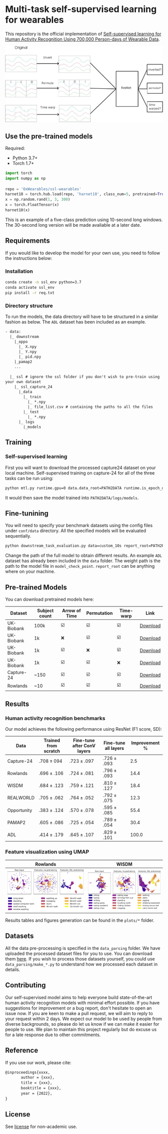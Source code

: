 # Multi-task self-supervised learning for wearables

This repository is the official implementation of [Self-supervised learning for Human Activity Recognition Using 700,000 Person-days of Wearable Data](TODO).

![alt text](plots/imgs/ssl_diagram.jpg)



## Use the pre-trained models
Required:
* Python 3.7+
* Torch 1.7+

```python
import torch
import numpy as np

repo = 'OxWearables/ssl-wearables'
harnet10 = torch.hub.load(repo, 'harnet10', class_num=5, pretrained=True)
x = np.random.rand(1, 3, 300)
x = torch.FloatTensor(x)
harnet10(x)
```
This is an example of a five-class prediction using 10-second long windows. The 30-second long version will be made
avaliable at a later date.


## Requirements
If you would like to develop the model for your own use, you need to follow the instructions below:
### Installation 
```bash
conda create -n ssl_env python=3.7
conda activate ssl_env
pip install -r req.txt
```


### Directory structure
To run the models, the data directory will have to be structured in a similar fashion as below. The `ADL` dataset has been included 
as an example. 
```shell
- data: 
  |_ downstream 
    |_oppo
      |_ X.npy
      |_ Y.npy
      |_ pid.npy
    |_pamap2
    ...
    
  |_ ssl # ignore the ssl folder if you don't wish to pre-train using your own dataset
    |_ ssl_capture_24
      |_data
        |_ train
          |_ *.npy
          |_ file_list.csv # containing the paths to all the files
        |_ test
          |_ *.npy
      |_ logs
        |_models
```


## Training
### Self-supervised learning
First you will want to download the processed capture24 dataset on your local machine. Self-supervised training on capture-24 for all of the three tasks can be run using:
```bash
python mtl.py runtime.gpu=0 data.data_root=PATH2DATA runtime.is_epoch_data=True data=ssl_capture_24 task=all task.scale=false augmentation=all   model=resnet data.batch_subject_num=5 dataloader=ten_sec 
```
It would then save the model trained into `PATH2DATA/logs/models`. 

## Fine-tunining
You will need to specify your benchmark datasets using the config files under `conf/data` directory. 
All the specified models will be evaluated sequentially.
```bash
python downstream_task_evaluation.py data=custom_10s report_root=PATH2REPORT evaluation.flip_net_path=PATH2WEIGHT data.data_root=PATH2DATA is_dist=True evaluation=all 
```
Change the path of the full model to obtain different results. An example `ADL` dataset has already been included in the
`data` folder.  The weight path is the path to the model file in `model_check_point`. `report_root` can be
anything where on your machine.

## Pre-trained Models
You can download pretrained models here:

| Dataset   |   Subject count | Arrow of Time | Permutation | Time-warp |  Link | 
| ------------------ |---------------- | -------------- |---------------- |  --- | ---| 
|  UK-Biobank   |  100k | ☑️  |  ☑️  |   ☑️  | [Download](https://drive.google.com/file/d/1Pm4oGPCM4gKLZEHjv8dAuzhOSLdTzcRN/view?usp=sharing) | 
|  UK-Biobank   |  1k | ❌  | ☑️ |     ☑️️  | [Download](https://drive.google.com/file/d/1HYAIdKB-uAlSU0wvj8tEaflRvyVlUnZ9/view?usp=sharing) | 
|  UK-Biobank   |  1k |  ☑️   |❌ |  ☑️  | [Download](https://drive.google.com/file/d/1aG8BqUTCnDGqKFZbzd19zr8GP1qMs52s/view?usp=sharing) | 
|  UK-Biobank   |  1k |   ☑️ | ☑️  |   ❌  | [Download](https://drive.google.com/file/d/1wYQM9GviQSbaTMhmg5GCNDpH2RTscEGj/view?usp=sharing) | 
|  Capture-24   |  ~150 | ☑️  |  ☑️  |   ☑️  | [Download](https://drive.google.com/file/d/1a3HjANe8WM8cLJ4alDL-L6qKvV2B4JKt/view?usp=sharing) | 
|  Rowlands   |  ~10 | ☑️  |  ☑️  |   ☑️  | [Download](https://drive.google.com/file/d/1VMPpvL4A0oiOUdzMqkNNNISkBX-keOQS/view?usp=sharing) | 


## Results
### Human activity recognition benchmarks
Our model achieves the following performance using ResNet (F1 score, SD):

| Data   |   Trained from scratch | Fine-tune after ConV layers  | Fine-tune all layers | Improvement % |
| ------------------ |---------------- | -------------- |---------------- |  --- |
|  Capture-24   |     .708 &#177; 094 | .723 &#177; .097 | .726 &#177; .093  |  2.5 |
|  Rowlands   |     .696 &#177; .106 | .724 &#177; .081 | .796 &#177; .093 | 14.4  |
|  WISDM   |     .684 &#177; .123 | .759 &#177; .121 | .810 &#177; .127 | 18.4  |
|  REALWORLD   |    .705 &#177; .062 | .764 &#177; .052 | .792 &#177; .075 |  12.3 |
|  Opportunity   |     .383 &#177; .124 | .570 &#177; .078 | .595 &#177; .085 | 55.4 |
|  PAMAP2  |    .605 &#177; .086 | .725 &#177; .054 | .789 &#177; .054| 30.4 |
|  ADL  |    .414 &#177; .179 | .645 &#177; .107 | .829 &#177; .101 |  100.0  |


### Feature visualization using UMAP 

Rowlands             |  WISDM
:-------------------------:|:-------------------------:
![](plots/imgs/umap_rowlands.png)  |  ![](plots/imgs/umap_wisdm.png)

Results tables and figures generation can be found in the `plots/*` folder.

## Datasets
All the data pre-processing is specified in the `data_parsing` folder. We have uploaded the processed dataset files for you to use.
You can download them [here](https://zenodo.org/record/6574265#.YovCMi8w1qs). If you wish to process those datasets yourself, you could use `data_parsing/make_*.py` to understand how we processed each
dataset in details.


## Contributing

Our self-supervised model aims to help everyone build state-of-the-art human activity recognition models with 
minimal effort possible. If you have suggestions for improvement or a bug report, don't hesitate to open an issue now. If you are keen
to make a pull request, we will aim to reply to your request within 2 days. We expect our model to be used
by people from diverse backgrounds, so please do let us know if we can make it easier for people to use. We plan
to maintain this project regularly but do excuse us for a late response due to other commitments.

## Reference 
If you use our work, please cite: 

```tex
@inproceedings{xxxx,
       author = {xxx},
       title = {xxx},
       booktitle = {xxx},
       year = {2022},
}
```

## License
See [license](LICENSE.md) for non-academic use.


